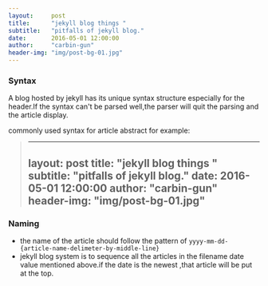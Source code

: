 ```yaml
---
layout:     post
title:      "jekyll blog things "
subtitle:   "pitfalls of jekyll blog."
date:       2016-05-01 12:00:00
author:     "carbin-gun"
header-img: "img/post-bg-01.jpg"
---
```


### Syntax
A blog hosted by jekyll has its unique syntax structure especially for the header.If the syntax can't be parsed well,the parser will quit the parsing and the article display.

commonly used syntax for article abstract for example:

> ---
> layout:     post
> title:      "jekyll blog things "
> subtitle:   "pitfalls of jekyll blog."
> date:       2016-05-01 12:00:00
> author:     "carbin-gun"
> header-img: "img/post-bg-01.jpg"
> ---


### Naming
- the name of the article should follow the pattern of `yyyy-mm-dd-{article-name-delimeter-by-middle-line}`
-  jekyll blog system is to sequence all the articles in the filename date value mentioned above.if the date is the newest ,that article will be put at the top.